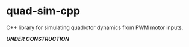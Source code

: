 # quad-sim-cpp

C++ library for simulating quadrotor dynamics from PWM motor inputs.

***UNDER CONSTRUCTION***